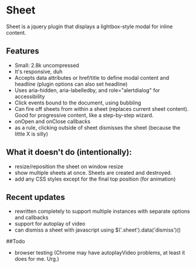 # Sheet

Sheet is a jquery plugin that displays a lightbox-style modal for inline content.

## Features

* Small: 2.8k uncompressed
* It's responsive, duh
* Accepts data attributes or href/title to define modal content and headline (plugin options can also set headline)
* Uses aria-hidden, aria-labelledby, and role="alertdialog" for accessibility
* Click events bound to the document, using bubbling
* Can fire off sheets from within a sheet (replaces current sheet content). Good for progressive content, like a step-by-step wizard.
* onOpen and onClose callbacks
* as a rule, clicking outside of sheet dismisses the sheet (because the little X is silly)

## What it doesn't do (intentionally):
* resize/reposition the sheet on window resize
* show multiple sheets at once. Sheets are created and destroyed.
* add any CSS styles except for the final top position (for animation)


## Recent updates

* rewritten completely to support multiple instances with separate options and callbacks
* support for autoplay of video
* can dismiss a sheet with javascript using $('.sheet').data('dismiss')()


##Todo
* browser testing (Chrome may have autoplayVideo problems, at least it does for me. Urg.)
